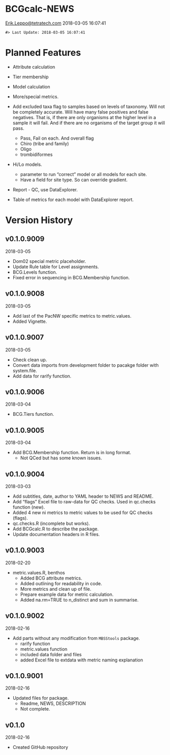 BCGcalc-NEWS
================
<Erik.Leppo@tetratech.com>
2018-03-05 16:07:41

<!-- NEWS.md is generated from NEWS.Rmd. Please edit that file -->

    #> Last Update: 2018-03-05 16:07:41

# Planned Features

  - Attribute calculation

  - Tier membership

  - Model calculation

  - More/special metrics.

  - Add excluded taxa flag to samples based on levels of taxonomy. Will
    not be completely accurate. Will have many false positives and false
    negatives. That is, if there are only organisms at the higher level
    in a sample it will fail. And if there are no organisms of the
    target group it will pass.
    
      - Pass, Fail on each. And overall flag
      - Chiro (tribe and family)
      - Oligo
      - trombidiformes

  - Hi/Lo models.
    
      - parameter to run “correct” model or all models for each site.
      - Have a field for site type. So can override gradient.

  - Report - QC, use DataExplorer.

  - Table of metrics for each model with DataExplorer report.

# Version History

## v0.1.0.9009

2018-03-05

  - Dom02 special metric placeholder.
  - Update Rule table for Level assignments.
  - BCG.Levels function.
  - Fixed error in sequencing in BCG.Membership function.

## v0.1.0.9008

2018-03-05

  - Add last of the PacNW specific metrics to metric.values.
  - Added Vignette.

## v0.1.0.9007

2018-03-05

  - Check clean up.
  - Convert data imports from development folder to pacakge folder with
    system.file.
  - Add data for rarify function.

## v0.1.0.9006

2018-03-04

  - BCG.Tiers function.

## v0.1.0.9005

2018-03-04

  - Add BCG.Membership function. Return is in long format.
      - Not QCed but has some known issues.

## v0.1.0.9004

2018-03-03

  - Add subtitles, date, author to YAML header to NEWS and README.
  - Add “flags” Excel file to raw-data for QC checks. Used in qc.checks
    function (new).
  - Added 4 new ni metrics to metric values to be used for QC checks
    (flags).
  - qc.checks.R (incomplete but works).
  - Add BCGcalc.R to describe the package.
  - Update documentation headers in R files.

## v0.1.0.9003

2018-02-20

  - metric.values.R, benthos
      - Added BCG attribute metrics.
      - Added outlining for readability in code.
      - More metrics and clean up of file.
      - Prepare example data for metric calculation.
      - Added na.rm=TRUE to n\_distinct and sum in summarise.

## v0.1.0.9002

2018-02-16

  - Add parts without any modification from `MBSStools` package.
      - rarify function
      - metric.values function
      - included data folder and files
      - added Excel file to extdata with metric naming explanation

## v0.1.0.9001

2018-02-16

  - Updated files for package.
      - Readme, NEWS, DESCRIPTION
      - Not complete.

## v0.1.0

2018-02-16

  - Created GitHub repository

